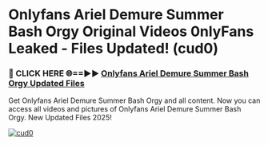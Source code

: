 # Onlyfans Ariel Demure Summer Bash Orgy Original Videos 0nlyFans Leaked - Files Updated! (cud0)

<h3>🔴 CLICK HERE 🌐==►► <a href="https://tinyurl.com/2jnfzry5" rel="nofollow">Onlyfans Ariel Demure Summer Bash Orgy Updated Files</a></h3>

Get Onlyfans Ariel Demure Summer Bash Orgy and all content. Now you can access all videos and pictures of Onlyfans Ariel Demure Summer Bash Orgy. New Updated Files 2025!

[![cud0](https://i.imgur.com/GyGTBgg.gif)](https://tinyurl.com/2jnfzry5)
